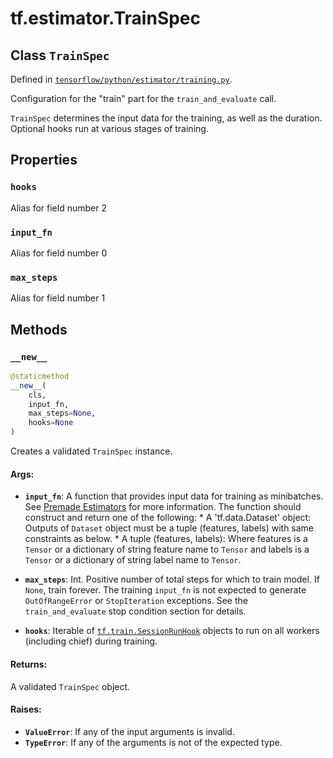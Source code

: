 <div itemscope itemtype="http://developers.google.com/ReferenceObject">
<meta itemprop="name" content="tf.estimator.TrainSpec" />
<meta itemprop="property" content="hooks"/>
<meta itemprop="property" content="input_fn"/>
<meta itemprop="property" content="max_steps"/>
<meta itemprop="property" content="__new__"/>
</div>

# tf.estimator.TrainSpec

## Class `TrainSpec`





Defined in [`tensorflow/python/estimator/training.py`](https://www.tensorflow.org/code/tensorflow/python/estimator/training.py).

Configuration for the "train" part for the `train_and_evaluate` call.

`TrainSpec` determines the input data for the training, as well as the
duration. Optional hooks run at various stages of training.

## Properties

<h3 id="hooks"><code>hooks</code></h3>

Alias for field number 2

<h3 id="input_fn"><code>input_fn</code></h3>

Alias for field number 0

<h3 id="max_steps"><code>max_steps</code></h3>

Alias for field number 1



## Methods

<h3 id="__new__"><code>__new__</code></h3>

``` python
@staticmethod
__new__(
    cls,
    input_fn,
    max_steps=None,
    hooks=None
)
```

Creates a validated `TrainSpec` instance.

#### Args:

* <b>`input_fn`</b>: A function that provides input data for training as minibatches.
    See <a href="../../../../guide/premade_estimators.md#create_input_functions">Premade Estimators</a> for more
    information. The function should construct and return one of
    the following:
      * A 'tf.data.Dataset' object: Outputs of `Dataset` object must be a
        tuple (features, labels) with same constraints as below.
      * A tuple (features, labels): Where features is a `Tensor` or a
        dictionary of string feature name to `Tensor` and labels is a
        `Tensor` or a dictionary of string label name to `Tensor`.

* <b>`max_steps`</b>: Int. Positive number of total steps for which to train model.
    If `None`, train forever. The training `input_fn` is not expected to
    generate `OutOfRangeError` or `StopIteration` exceptions. See the
    `train_and_evaluate` stop condition section for details.
* <b>`hooks`</b>: Iterable of <a href="../../tf/train/SessionRunHook.md"><code>tf.train.SessionRunHook</code></a> objects to run
    on all workers (including chief) during training.


#### Returns:

A validated `TrainSpec` object.


#### Raises:

* <b>`ValueError`</b>: If any of the input arguments is invalid.
* <b>`TypeError`</b>: If any of the arguments is not of the expected type.



